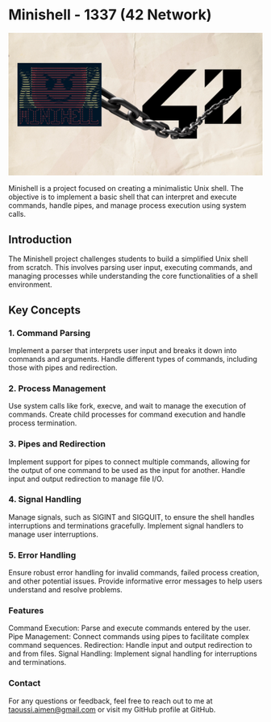 # Minishell - 1337 (42 Network)

![Dining Philosophers](https://github.com/REDX-at/Minishell/blob/master/images/minishell%2042.png)

Minishell is a project focused on creating a minimalistic Unix shell. The objective is to implement a basic shell that can interpret and execute commands, handle pipes, and manage process execution using system calls.

## Introduction
The Minishell project challenges students to build a simplified Unix shell from scratch. This involves parsing user input, executing commands, and managing processes while understanding the core functionalities of a shell environment.

## Key Concepts
### 1. Command Parsing
Implement a parser that interprets user input and breaks it down into commands and arguments. Handle different types of commands, including those with pipes and redirection.

### 2. Process Management
Use system calls like fork, execve, and wait to manage the execution of commands. Create child processes for command execution and handle process termination.

### 3. Pipes and Redirection
Implement support for pipes to connect multiple commands, allowing for the output of one command to be used as the input for another. Handle input and output redirection to manage file I/O.

### 4. Signal Handling
Manage signals, such as SIGINT and SIGQUIT, to ensure the shell handles interruptions and terminations gracefully. Implement signal handlers to manage user interruptions.

### 5. Error Handling
Ensure robust error handling for invalid commands, failed process creation, and other potential issues. Provide informative error messages to help users understand and resolve problems.

### Features
Command Execution: Parse and execute commands entered by the user.
Pipe Management: Connect commands using pipes to facilitate complex command sequences.
Redirection: Handle input and output redirection to and from files.
Signal Handling: Implement signal handling for interruptions and terminations.
### Contact
For any questions or feedback, feel free to reach out to me at taoussi.aimen@gmail.com or visit my GitHub profile at GitHub.

